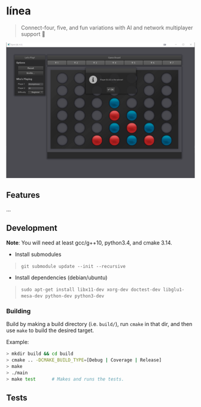 # línea

> Connect-four, five, and fun variations with AI and network multiplayer support 🎲

![img](./resources/screenshot-2.png)

## Features

...


## Development

**Note**: You will need at least gcc/g++10, python3.4, and cmake 3.14.

* Install submodules

> `git submodule update --init --recursive`

* Install dependencies (debian/ubuntu)

> `sudo apt-get install libx11-dev xorg-dev doctest-dev libglu1-mesa-dev python-dev python3-dev`


### Building

Build by making a build directory (i.e. `build/`), run `cmake` in that dir, and then use `make` to build the desired target.

Example:

``` bash
> mkdir build && cd build
> cmake .. -DCMAKE_BUILD_TYPE=[Debug | Coverage | Release]
> make
> ./main
> make test      # Makes and runs the tests.
```


## Tests
